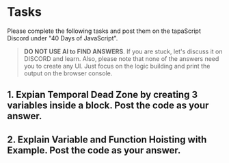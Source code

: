 # Tasks
Please complete the following tasks and post them on the tapaScript Discord under "40 Days of JavaScript".

> **DO NOT USE AI to FIND ANSWERS**. If you are stuck, let's discuss it on DISCORD and learn. Also, please note that none of the answers need you to create any UI. Just focus on the logic building and print the output on the browser console.

## 1. Expian Temporal Dead Zone by creating 3 variables inside a block. Post the code as your answer.

## 2. Explain Variable and Function Hoisting with Example. Post the code as your answer.